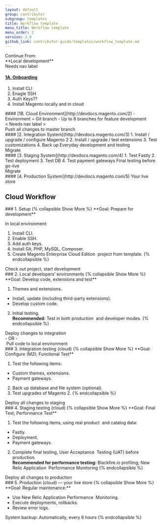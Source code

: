 ```yaml
---
layout: default
group: contributor
subgroup: templates
title: Workflow template
menu_title: Workflow template
menu_order: 2
version: 2.0
github_link: contributor-guide/templates/workflow_template.md
---
```


<div class="flow-row">
<div class="flow-column push">

<div class="flow-intro" markdown="1">
Continue From:<br />
**Local development**
</div>

<div class="flow-arrow">
Needs nav label
</div>

</div>
</div>


<div class="flow-row">
<div class="flow-column">

<div class="flow-block" markdown="1">

#### [1A. Onboarding](http://devdocs.magento.com/1)
1. Install CLI
2. Enagle SSH
3. Auth Keys??
4. Install Magento locally and in cloud
</div>

</div>
<div class="flow-column">

<div class="flow-block" markdown="1">
#### [1B. Cloud Environment](http://devdocs.magento.com/2)
- Environment = Git branch
- Up to 8 branches for feature development
</div>




</div>
</div>


<div class="flow-row">
<div class="flow-column">

<div class="flow-nav turn-right">
  < Needs nav label >
</div>


</div>
<div class="flow-column">

<div class="flow-nav turn-left">
  Push all changes to master branch
</div>

</div>
</div>




<div class="flow-arrow">
</div>

<div class="flow-block" markdown="1">
#### [2. Integration System](http://devdocs.magento.com/3)
1. Install / upgrade / configure Magento 2
2. Install / upgrade / test extensions
3. Test customizations
4. Back up
Everyday development and testing
</div>

<div class="flow-arrow">
  Migrate
</div>



<div class="flow-block" markdown="1">
#### [3. Staging System](http://devdocs.magento.com/4)
1. Test Fastly
2. Test deployment
3. Test DB
4. Test payment gateways
Final testing before go-live
</div>

<div class="flow-arrow">
  Migrate
</div>


<div class="flow-block" markdown="1">
#### [4. Production System](http://devdocs.magento.com/5)
Your live store
</div>




## Cloud Workflow
<div class="flow-row centered">
<div class="flow-column">


<div class="flow-block" markdown="1">
### 1. Setup
{% collapsible Show More %}
**Goal:  Prepare for development**

In local environment:

1.  Install CLI.
2.  Enable SSH.
3.  Add auth keys.
4.  Install Git, PHP, MySQL, Composer.
5.  Create Magento Enterprise Cloud Edition  project from template.
{% endcollapsible %}
</div>
<div class="flow-arrow">
  Check out project, start development
</div>


<div class="flow-block flow-block-layers" markdown="1">
### 2. Local developers’ environments
{% collapsible Show More %}
**Goal:  Develop code, extensions and test**

1. Themes and extensions.
  - Install, update (including third-party extensions).
  - Develop custom code.
2. Initial testing.<br />
  **Recommended:** Test in both production  and developer modes.
{% endcollapsible %}
</div>

<div class="flow-arrow flow-arrow-back">
</div>

<div class="flow-arrow">
Deploy changes to integration <br />
- OR -<br />
 Pull code to local environment
</div>


<div class="flow-block" markdown="1">
### 3. Integration   testing (cloud)
{% collapsible Show More %}
**Goal: Configure (M2); Functional Test**

1. Test the following items:
  - Custom themes, extensions.
  - Payment gateways.
2. Back up database and file system (optional).
3. Test upgrades of Magento 2.
{% endcollapsible %}
</div>

<div class="flow-arrow">
  Deploy all changes to staging
</div>


<div class="flow-block" markdown="1">
### 4. Staging testing (cloud)
{% collapsible Show More %}
**Goal: Final Test; Performance Test**

1.  Test the following items, using real product  and catalog data:
  - Fastly.
  - Deployment.
  - Payment gateways.
2. Complete final testing, User Acceptance  Testing (UAT) before production.<br />
  **Recommended for performance testing:** Blackfire.io profiling; New Relic Application  Performance Monitoring
{% endcollapsible %}
</div>


<div class="flow-arrow">
  Deploy all changes to production
</div>

<div class="flow-block" markdown="1">
### 5. Production (cloud) — your live store
{% collapsible Show More %}
**Goal: Regular maintenance:**

- Use New Relic Application Performance  Monitoring.
- Execute deployments, rollbacks.
- Review error logs.

System backup:  Automatically, every 6 hours
{% endcollapsible %}
</div>


</div>
</div>
